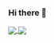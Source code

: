 ### Hi there 👋

<!--
**lhk6565/lhk6565** is a ✨ _special_ ✨ repository because its `README.md` (this file) appears on your GitHub profile.

Here are some ideas to get you started:

- 🔭 I’m currently working on ...
- 🌱 I’m currently learning ...
- 👯 I’m looking to collaborate on ...
- 🤔 I’m looking for help with ...
- 💬 Ask me about ...
- 📫 How to reach me: ...
- 😄 Pronouns: ...
- ⚡ Fun fact: ...
-->

<a href="https://github.com/lhk6565">
  <img align="center" src="https://github-readme-stats-git-masterrstaa-rickstaa.vercel.app/api?username=lhk6565" />
</a>
<a href="https://github.com/lhk6565">
  <img align="center" src="https://github-readme-stats-git-masterrstaa-rickstaa.vercel.app/api/top-langs/?username=lhk6565&langs_count=3" />
</a>
